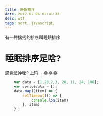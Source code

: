 ```yaml
---
title: 睡眠排序
date: 2017-07-06 07:45:33
desc: wtf
tags: sort, javascript, 
---
```


有一种拙劣的排序叫睡眠排序

<!-- more -->

# 睡眠排序是啥?

感觉很神秘? 上码... 😂😂😂

```javascript
    var data = [1,23,2,3, 20, 11, 24, 100];
    var sorteddata = [];
    data.map((item) => {
        setTimeout(() => {
            console.log(item)
        }, item)
    });
```
